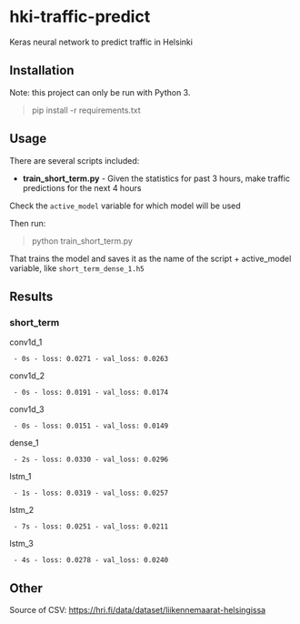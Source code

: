 # hki-traffic-predict

Keras neural network to predict traffic in Helsinki

## Installation

Note: this project can only be run with Python 3.

> pip install -r requirements.txt

## Usage

There are several scripts included:

- **train_short_term.py** - Given the statistics for past 3 hours, make traffic predictions for the next 4 hours

Check the `active_model` variable for which model will be used

Then run:

> python train_short_term.py

That trains the model and saves it as the name of the script + active\_model variable, like `short_term_dense_1.h5`

## Results

### short_term

conv1d_1

` - 0s - loss: 0.0271 - val_loss: 0.0263`

conv1d_2

` - 0s - loss: 0.0191 - val_loss: 0.0174`

conv1d_3

` - 0s - loss: 0.0151 - val_loss: 0.0149`

dense_1

` - 2s - loss: 0.0330 - val_loss: 0.0296`

lstm_1

` - 1s - loss: 0.0319 - val_loss: 0.0257`

lstm_2

` - 7s - loss: 0.0251 - val_loss: 0.0211`

lstm_3

` - 4s - loss: 0.0278 - val_loss: 0.0240`

## Other

Source of CSV: https://hri.fi/data/dataset/liikennemaarat-helsingissa
